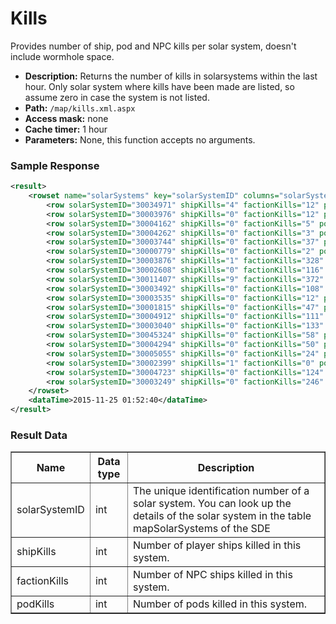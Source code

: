 # Kills
Provides number of ship, pod and NPC kills per solar system, doesn't include wormhole space. 

* __Description:__ Returns the number of kills in solarsystems within the last hour. Only solar system where kills have been made are listed, so assume zero in case the system is not listed.
* __Path:__ ``/map/kills.xml.aspx``
* __Access mask:__ none
* __Cache timer:__ 1 hour
* __Parameters:__ None, this function accepts no arguments.

### Sample Response

```xml
<result>
    <rowset name="solarSystems" key="solarSystemID" columns="solarSystemID,shipKills,factionKills,podKills">
        <row solarSystemID="30034971" shipKills="4" factionKills="12" podKills="0"/>
        <row solarSystemID="30003976" shipKills="0" factionKills="12" podKills="0"/>
        <row solarSystemID="30004162" shipKills="0" factionKills="5" podKills="0"/>
        <row solarSystemID="30004262" shipKills="0" factionKills="3" podKills="0"/>
        <row solarSystemID="30003744" shipKills="0" factionKills="37" podKills="0"/>
        <row solarSystemID="30000779" shipKills="0" factionKills="2" podKills="0"/>
        <row solarSystemID="30003876" shipKills="1" factionKills="328" podKills="0"/>
        <row solarSystemID="30002608" shipKills="0" factionKills="116" podKills="0"/>
        <row solarSystemID="30011407" shipKills="9" factionKills="372" podKills="0"/>
        <row solarSystemID="30003492" shipKills="0" factionKills="108" podKills="0"/>
        <row solarSystemID="30003535" shipKills="0" factionKills="12" podKills="0"/>
        <row solarSystemID="30001815" shipKills="0" factionKills="47" podKills="0"/>
        <row solarSystemID="30004912" shipKills="0" factionKills="111" podKills="0"/>
        <row solarSystemID="30003040" shipKills="0" factionKills="133" podKills="0"/>
        <row solarSystemID="30045324" shipKills="0" factionKills="58" podKills="1"/>
        <row solarSystemID="30004294" shipKills="0" factionKills="50" podKills="0"/>
        <row solarSystemID="30005055" shipKills="0" factionKills="24" podKills="0"/>
        <row solarSystemID="30002399" shipKills="1" factionKills="0" podKills="0"/>
        <row solarSystemID="30004723" shipKills="0" factionKills="124" podKills="0"/>
        <row solarSystemID="30003249" shipKills="0" factionKills="246" podKills="0"/>
    </rowset>
    <dataTime>2015-11-25 01:52:40</dataTime>
</result>
```

### Result Data

<table border="1">
    <tbody>
        <tr>
            <th>Name</th>
            <th>Data type</th>
            <th>Description</th>
        </tr>
        <tr>
            <td>solarSystemID</td>
            <td>int</td>
            <td>The unique identification number of a solar system. You can look up the details of the solar system in the table mapSolarSystems of the SDE</td>
        </tr>
        <tr>
            <td>shipKills</td>
            <td>int</td>
            <td>Number of player ships killed in this system.</td>
        </tr>
        <tr>
            <td>factionKills</td>
            <td>int</td>
            <td>Number of NPC ships killed in this system.</td>
        </tr>
        <tr>
            <td>podKills</td>
            <td>int</td>
            <td>Number of pods killed in this system.</td>
        </tr>
    </tbody>
</table>

